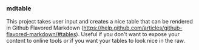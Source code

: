 ### mdtable

This project takes user input and creates a nice table that can be rendered in Github Flavored Markdown (https://help.github.com/articles/github-flavored-markdown/#tables). Useful if you don't want to expose your content to online tools or if you want your tables to look nice in the raw.